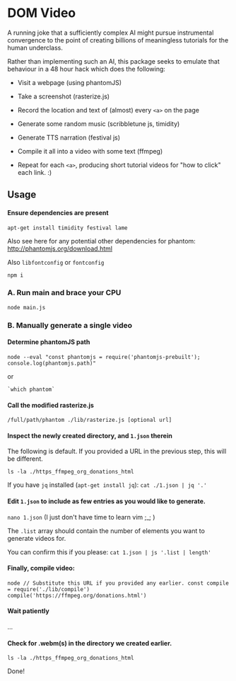 # DOM Video

A running joke that a sufficiently complex AI might pursue instrumental convergence to the point of creating billions of meaningless tutorials for the human underclass.

Rather than implementing such an AI, this package seeks to emulate that behaviour in a 48 hour hack which does the following:

- Visit a webpage (using phantomJS)

- Take a screenshot (rasterize.js)

- Record the location and text of (almost) every `<a>` on the page

- Generate some random music (scribbletune js, timidity)

- Generate TTS narration (festival js)

- Compile it all into a video with some text (ffmpeg)

- Repeat for each `<a>`, producing short tutorial videos for "how to click" each link. :)

## Usage

#### Ensure dependencies are present

`apt-get install timidity festival lame`

Also see here for any potential other dependencies for phantom: http://phantomjs.org/download.html 

Also `libfontconfig` or `fontconfig`

`npm i`

### A. Run main and brace your CPU

`node main.js`

### B. Manually generate a single video

#### Determine phantomJS path

`node --eval "const phantomjs = require('phantomjs-prebuilt'); console.log(phantomjs.path)"`

or 

```
`which phantom`
```

#### Call the modified rasterize.js

`/full/path/phantom ./lib/rasterize.js [optional url]`

#### Inspect the newly created directory, and `1.json` therein

The following is default. If you provided a URL in the previous step, this will be different.

`ls -la ./https_ffmpeg_org_donations_html`

If you have `jq` installed (`apt-get install jq`): `cat ./1.json | jq '.'`

#### Edit `1.json` to include as few entries as you would like to generate.

`nano 1.json` (I just don't have time to learn vim ;_; )

The `.list` array should contain the number of elements you want to generate videos for.

You can confirm this if you please: `cat 1.json | js '.list | length'`

#### Finally, compile video:

`node
	// Substitute this URL if you provided any earlier.
	const compile = require('./lib/compile')
	compile('https://ffmpeg.org/donations.html')
`

#### Wait patiently

...

#### Check for .webm(s) in the directory we created earlier.

`ls -la ./https_ffmpeg_org_donations_html`

Done!

